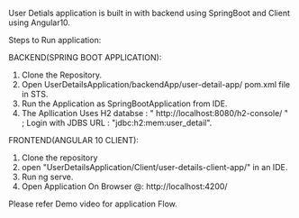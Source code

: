 User Detials application is built in with backend using SpringBoot and Client using Angular10.

Steps to Run application:

BACKEND(SPRING BOOT APPLICATION):

1. Clone the Repository.
2. Open UserDetailsApplication/backendApp/user-detail-app/ pom.xml file in STS.
3. Run the Application as SpringBootApplication from IDE.
4. The Apllication Uses H2 databse : " http://localhost:8080/h2-console/   " ; Login with JDBS URL : "jdbc:h2:mem:user_detail".



FRONTEND(ANGULAR 10 CLIENT):

1. Clone the repository
2. open "UserDetailsApplication/Client/user-details-client-app/" in an IDE.
3. Run ng serve.
4. Open Application On Browser @:  http://localhost:4200/


Please refer Demo video for application Flow.
